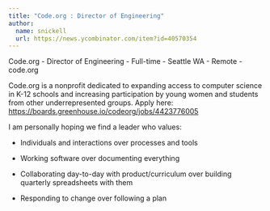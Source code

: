```yaml
---
title: "Code.org : Director of Engineering"
author:
  name: snickell
  url: https://news.ycombinator.com/item?id=40570354
---
```

Code.org - Director of Engineering - Full-time - Seattle WA - Remote - code.org

Code.org is a nonprofit dedicated to expanding access to computer science in K-12 schools and increasing participation by young women and students from other underrepresented groups. Apply here: <a href="https:&#x2F;&#x2F;boards.greenhouse.io&#x2F;codeorg&#x2F;jobs&#x2F;4423776005" rel="nofollow">https:&#x2F;&#x2F;boards.greenhouse.io&#x2F;codeorg&#x2F;jobs&#x2F;4423776005</a>

I am personally hoping we find a leader who values:

- Individuals and interactions over processes and tools

- Working software over documenting everything

- Collaborating day-to-day with product&#x2F;curriculum over building quarterly spreadsheets with them

- Responding to change over following a plan
